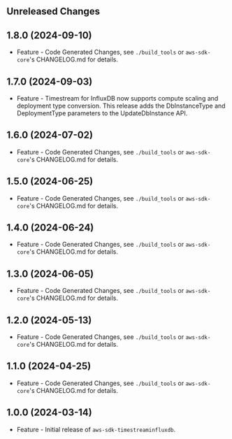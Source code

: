 Unreleased Changes
------------------

1.8.0 (2024-09-10)
------------------

* Feature - Code Generated Changes, see `./build_tools` or `aws-sdk-core`'s CHANGELOG.md for details.

1.7.0 (2024-09-03)
------------------

* Feature - Timestream for InfluxDB now supports compute scaling and deployment type conversion. This release adds the DbInstanceType and DeploymentType parameters to the UpdateDbInstance API.

1.6.0 (2024-07-02)
------------------

* Feature - Code Generated Changes, see `./build_tools` or `aws-sdk-core`'s CHANGELOG.md for details.

1.5.0 (2024-06-25)
------------------

* Feature - Code Generated Changes, see `./build_tools` or `aws-sdk-core`'s CHANGELOG.md for details.

1.4.0 (2024-06-24)
------------------

* Feature - Code Generated Changes, see `./build_tools` or `aws-sdk-core`'s CHANGELOG.md for details.

1.3.0 (2024-06-05)
------------------

* Feature - Code Generated Changes, see `./build_tools` or `aws-sdk-core`'s CHANGELOG.md for details.

1.2.0 (2024-05-13)
------------------

* Feature - Code Generated Changes, see `./build_tools` or `aws-sdk-core`'s CHANGELOG.md for details.

1.1.0 (2024-04-25)
------------------

* Feature - Code Generated Changes, see `./build_tools` or `aws-sdk-core`'s CHANGELOG.md for details.

1.0.0 (2024-03-14)
------------------

* Feature - Initial release of `aws-sdk-timestreaminfluxdb`.

